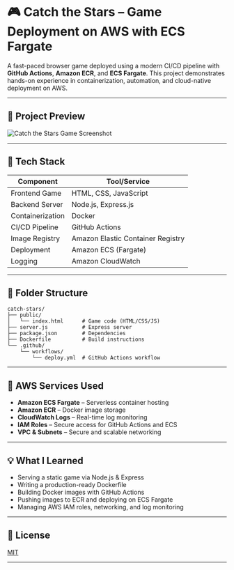 # 🎮 Catch the Stars – Game Deployment on AWS with ECS Fargate

A fast-paced browser game deployed using a modern CI/CD pipeline with **GitHub Actions**, **Amazon ECR**, and **ECS Fargate**. This project demonstrates hands-on experience in containerization, automation, and cloud-native deployment on AWS.

---

## 📸 Project Preview

![Catch the Stars Game Screenshot](https://github.com/RohitKamble14/catch-stars/blob/master/screenshots/Live-game.gif)

---

## 🔧 Tech Stack

| Component         | Tool/Service                      |
|-------------------|-----------------------------------|
| Frontend Game     | HTML, CSS, JavaScript             |
| Backend Server    | Node.js, Express.js               |
| Containerization  | Docker                            |
| CI/CD Pipeline    | GitHub Actions                    |
| Image Registry    | Amazon Elastic Container Registry |
| Deployment        | Amazon ECS (Fargate)              |
| Logging           | Amazon CloudWatch                 |

---

## 📁 Folder Structure

```
catch-stars/
├── public/
│   └── index.html      # Game code (HTML/CSS/JS)
├── server.js           # Express server
├── package.json        # Dependencies
├── Dockerfile          # Build instructions
└── .github/
    └── workflows/
        └── deploy.yml  # GitHub Actions workflow
```

---

## 📌 AWS Services Used

- **Amazon ECS Fargate** – Serverless container hosting
- **Amazon ECR** – Docker image storage
- **CloudWatch Logs** – Real-time log monitoring
- **IAM Roles** – Secure access for GitHub Actions and ECS
- **VPC & Subnets** – Secure and scalable networking

---

## 💡 What I Learned

- Serving a static game via Node.js & Express
- Writing a production-ready Dockerfile
- Building Docker images with GitHub Actions
- Pushing images to ECR and deploying on ECS Fargate
- Managing AWS IAM roles, networking, and log monitoring

---

## 📄 License

[MIT](LICENSE)

---
